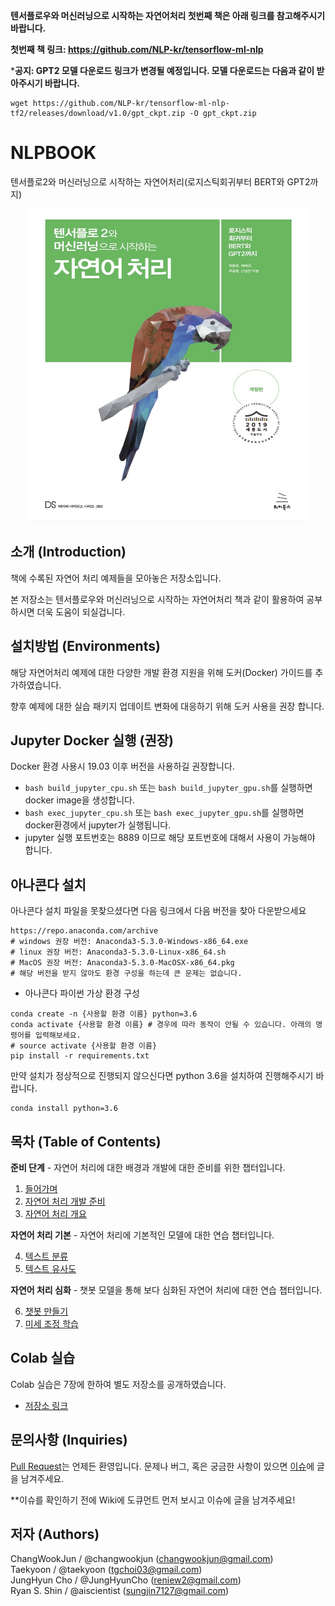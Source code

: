 **텐서플로우와 머신러닝으로 시작하는 자연어처리 첫번째 책은 아래 링크를 참고해주시기 바랍니다.** 

**첫번째 책 링크: https://github.com/NLP-kr/tensorflow-ml-nlp**

***공지: GPT2 모델 다운로드 링크가 변경될 예정입니다. 모델 다운로드는 다음과 같이 받아주시기 바랍니다.**
```
wget https://github.com/NLP-kr/tensorflow-ml-nlp-tf2/releases/download/v1.0/gpt_ckpt.zip -O gpt_ckpt.zip
```


# NLPBOOK

텐서플로2와 머신러닝으로 시작하는 자연어처리(로지스틱회귀부터 BERT와 GPT2까지)  
<p align="center">
  <img src="main.png" width="450" height="500" /> 
</p>

## 소개 (Introduction)

책에 수록된 자연어 처리 예제들을 모아놓은 저장소입니다.

본 저장소는 텐서플로우와 머신러닝으로 시작하는 자연어처리 책과 같이 활용하여 공부하시면 더욱 도움이 되실겁니다.


## 설치방법 (Environments)

해당 자연어처리 예제에 대한 다양한 개발 환경 지원을 위해 도커(Docker) 가이드를 추가하였습니다.

향후 예제에 대한 실습 패키지 업데이트 변화에 대응하기 위해 도커 사용을 권장 합니다.

## Jupyter Docker 실행 (권장)

Docker 환경 사용시 19.03 이후 버전을 사용하길 권장합니다.

- `bash build_jupyter_cpu.sh` 또는 `bash build_jupyter_gpu.sh`를 실행하면 docker image을 생성합니다.
- `bash exec_jupyter_cpu.sh` 또는 `bash exec_jupyter_gpu.sh`를 실행하면 docker환경에서 jupyter가 실행됩니다.
-  jupyter 실행 포트번호는 8889 이므로 해당 포트번호에 대해서 사용이 가능해야 합니다.

## 아나콘다 설치

아나콘다 설치 파일을 못찾으셨다면 다음 링크에서 다음 버전을 찾아 다운받으세요

```
https://repo.anaconda.com/archive
# windows 권장 버전: Anaconda3-5.3.0-Windows-x86_64.exe
# linux 권장 버전: Anaconda3-5.3.0-Linux-x86_64.sh
# MacOS 권장 버전: Anaconda3-5.3.0-MacOSX-x86_64.pkg
# 해당 버전을 받지 않아도 환경 구성을 하는데 큰 문제는 없습니다.
```

- 아나콘다 파이썬 가상 환경 구성

```
conda create -n {사용할 환경 이름} python=3.6
conda activate {사용할 환경 이름} # 경우에 따라 동작이 안될 수 있습니다. 아래의 명령어를 입력해보세요.
# source activate {사용할 환경 이름} 
pip install -r requirements.txt
```
<!--** 추가로 본 실습에서는 `tensorflow==2.2.0` 환경에서 작동이 가능한 것을 테스트 했습니다.-->

만약 설치가 정상적으로 진행되지 않으신다면 python 3.6을 설치하여 진행해주시기 바랍니다.
```
conda install python=3.6
```
<!-- #### GPU 사용 시 CUDA 설치 관련 -->

<!-- - GPU를 사용하는 경우에는 텐서플로우와 호환이 되는 CUDA Version을 맞춰 설치해야 합니다. -->
<!-- - 현재 본 프로젝트는 `tensorflow==1.10` 버전에서 실행이 가능하도록 구현 및 테스트를 하였습니다. -->
<!-- - `tensorflow-gpu==1.10` 의 경우 `CUDA 9.0`을 설치해주시기 바랍니다. -->

<!-- >> - `tensorflow-gpu>=1.13` 의 경우 `CUDA 10.0`을 설치해주시기 바랍니다. -->
<!-- >> - `tensorflow-gpu>=1.5,<=1.12` 의 경우 `CUDA 9.0`을 설치해주시기 바랍니다. -->
<!-- >> - `tensorflow-gpu>=1.0,<=1.4` 의 경우 `CUDA 8.0`을 설치해주시기 바랍니다. -->

## 목차 (Table of Contents)

**준비 단계** - 자연어 처리에 대한 배경과 개발에 대한 준비를 위한 챕터입니다.

1. [들어가며](./1.Intro)
2. [자연어 처리 개발 준비](./2.NLP_PREP)
3. [자연어 처리 개요](./3.NLP_INTRO)

**자연어 처리 기본** - 자연어 처리에 기본적인 모델에 대한 연습 챕터입니다.

4. [텍스트 분류](./4.TEXT_CLASSIFICATION)
5. [텍스트 유사도](./5.TEXT_SIM)

**자연어 처리 심화** - 챗봇 모델을 통해 보다 심화된 자연어 처리에 대한 연습 챕터입니다.

6. [챗봇 만들기](./6.CHATBOT)
7. [미세 조정 학습](./7.PRETRAIN_METHOD)

## Colab 실습

Colab 실습은 7장에 한하여 별도 저장소를 공개하였습니다. 

- [저장소 링크](https://github.com/NLP-kr/tensorflow-ml-nlp-tf2-colab)

## 문의사항 (Inquiries)
[Pull Request](https://github.com/NLP-kr/tensorflow-ml-nlp-tf2/pulls)는 언제든 환영입니다.
문제나 버그, 혹은 궁금한 사항이 있으면 [이슈](https://github.com/NLP-kr/tensorflow-ml-nlp-tf2/issues)에 글을 남겨주세요.

**이슈를 확인하기 전에 Wiki에 도큐먼트 먼저 보시고 이슈에 글을 남겨주세요!

## 저자 (Authors)
ChangWookJun / @changwookjun (changwookjun@gmail.com)  
Taekyoon  / @taekyoon (tgchoi03@gmail.com)  
JungHyun Cho  / @JungHyunCho (reniew2@gmail.com)  
Ryan S. Shin / @aiscientist (sungjin7127@gmail.com)
